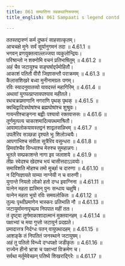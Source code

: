 ```yaml
---
title: 061 सम्पातिना स्वकथानिरूपणम्
title_english: 061 Sampaati s legend contd

---
```

<div class="audioEmbed"  caption="श्रीराम-हरिसीताराममूर्ति-घनपाठिभ्यां वचनम्" src="https://archive.org/download/Ramayana-recitation-Sriram-harisItArAmamUrti-Ghanapaati-v2/Kanda_4/Kanda_4_KSK-061-Sampaati_s_legend_[contd.].mp3"></div>

  
ततस्तद्दारुणं कर्म दुष्करं साहसात्कृतम्।  
आचचक्षे मुनेः सर्वं सूर्यानुगमनं तदा ॥ 4.61.1 ॥   
भगवन् व्रणयुक्तत्वाल्लज्जया व्यकुलोन्द्रियः।  
परिश्रान्तो न शक्नोमि वचनं प्रतिभाषितुम् ॥ 4.61.2 ॥   
अहं चैव जटायुश्च सङ्घर्षाद्दर्पमोहितौ।  
आकाशं पतितौ वीरौ जिज्ञासन्तौ पराक्रमम् ॥ 4.61.3 ॥   
कैलासशिखरे बध्वा मुनीनामग्रतः पणम्।  
रविः स्यादनुयातव्यो यावदस्तं महागिरिम् ॥ 4.61.4 ॥   
अथावां युगपत्प्राप्तावपश्याव महीतले।  
रथचक्रप्रमाणानि नगराणि पृथक् पृथक् ॥ 4.61.5 ॥   
क्वचिद्वादित्रघोषांश्च ब्रह्मघोषांश्च शुश्रुवः।  
गायन्तीश्चाङ्गना बह्वीः पश्यावो रक्तवाससः ॥ 4.61.6 ॥   
तूर्णमुत्पत्य चाकाशमादित्यपथमाश्रितौ।  
आवामालोकयावस्तद्वनं शाद्वलसन्निभम् ॥ 4.61.7 ॥   
उपलैरिव सञ्छन्ना दृश्यते भूः शिलोञ्चयैः।  
आपगाभिश्च संवीता सूत्रैरिव वसुन्धरा ॥ 4.61.8 ॥   
हिमवांश्चैव विन्ध्याश्च मेरुश्च सुमहान्नगः।  
भूतले सम्प्रकाशन्ते नागा इव जलाशये ॥ 4.61.9 ॥   
तीव्रः स्वेदश्च खेदश्च भयं चासीत्तदाऽऽवयोः।  
समाविशति मोहश्च तमो मूर्च्छा च दारुणा ॥ 4.61.10 ॥   
न दिग्विज्ञायते याम्या नाग्नेयी न च वारुणी।  
युगान्ते नियतो लोको हतो दग्ध इवाग्निना ॥ 4.61.11 ॥   
यत्नेन महता ह्यस्मिन् पुनः सन्धाय चक्षुषि।  
यत्नेन महता भूयो रविः समवलोकितः ॥ 4.61.12 ॥   
तुल्यः पृथ्वीप्रमाणेन भास्करः प्रतिभाति नौ ॥ 4.61.13 ॥   
जटायुर्मामनापृच्छ्य निपपात महीं ततः।  
तं दृष्ट्वा तूर्णमाकाशादात्मानं मुक्तवानहम् ॥ 4.61.14 ॥   
पक्षाभ्यां च मया गुप्तो जटायुर्न प्रदह्यते।  
प्रमादात्तत्र निर्दग्धः पतन् वायुपथादहम् ॥ 4.61.15 ॥   
आशङ्के तं निपतितं जनस्थाने जटायुषम्।  
अहं तु पतितो विन्ध्ये दग्धपक्षो जडीकृतः ॥ 4.61.16 ॥   
राज्येन हीनो भ्रात्रा च पक्षाभ्यां विक्रमेण च।  
सर्वथा मर्तुमेवेच्छन् पतिष्ये शिखराद्गिरेः ॥ 4.61.17 ॥   